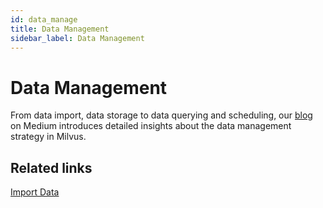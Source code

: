 ```yaml
---
id: data_manage
title: Data Management
sidebar_label: Data Management
---
```


# Data Management

From data import, data storage to data querying and scheduling, our [blog](https://medium.com/@milvusio/managing-data-in-massive-scale-vector-search-engine-db2e8941ce2f) on Medium introduces detailed insights about the data management strategy in Milvus. 

## Related links

[Import Data](../userguide/import_data.md)
